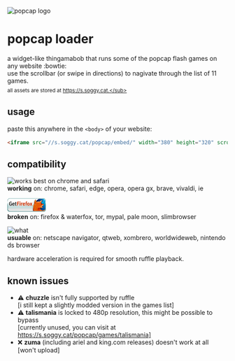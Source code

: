 ![popcap logo](https://raw.githubusercontent.com/cv003/popcap/testing/assets/popcap.png)
# popcap loader
a widget-like thingamabob that runs some of the popcap flash games on any website :bowtie: <br>
use the scrollbar (or swipe in directions) to nagivate through the list of 11 games. <br>
<sub>all assets are stored at https://s.soggy.cat.</sub>
## usage
paste this anywhere in the ``<body>`` of your website:
```html
<iframe src="//s.soggy.cat/popcap/embed/" width="380" height="320" scrolling="no" style="border:0"></iframe>
```
## compatibility
  ![works best on chrome and safari](https://raw.githubusercontent.com/cv003/popcap/testing/assets/chrome-safari.gif) <br>
**working** on:
  chrome, safari, edge, opera, opera gx, brave, vivaldi, ie <br>

  ![don't get firefox](https://raw.githubusercontent.com/cv003/popcap/testing/assets/firefox.gif) <br>
**broken** on:
  firefox & waterfox, tor, mypal, pale moon, slimbrowser <br>

  ![what](https://raw.githubusercontent.com/cv003/popcap/testing/assets/stop.gif) <br>
**usuable** on:
  netscape navigator, qtweb, xombrero, worldwideweb, nintendo ds browser
  
  hardware acceleration is required for smooth ruffle playback. <br>
  
## known issues
- ⚠ **chuzzle** isn't fully supported by ruffle<br>
  [i still kept a slightly modded version in the games list]
- ⚠ **talismania** is locked to 480p resolution, this might be possible to bypass<br>
  [currently unused, you can visit at https://s.soggy.cat/popcap/games/talismania]
- ❌ **zuma** (including ariel and king.com releases) doesn't work at all<br>
  [won't upload]


